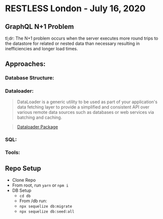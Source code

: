 # RESTLESS London - July 16, 2020

## GraphQL N+1 Problem

tl;dr: The N+1 problem occurs when the server executes more round trips to the datastore for related or nested data than necessary resulting in inefficiencies and longer load times.

## Approaches:

### Database Structure:

### Dataloader: 
  > DataLoader is a generic utility to be used as part of your application's data fetching layer to provide a simplified and consistent API over various remote data sources such as databases or web services via batching and caching.

  > [Dataloader Package](https://www.npmjs.com/package/dataloader)

### SQL: 

### Tools: 
  


## Repo Setup
- Clone Repo
- From root, run `yarn` or `npm i` 
- DB Setup
  - `cd db`
  - From /db run:
  - `npx sequelize db:migrate ` 
  - `npx sequelize db:seed:all`